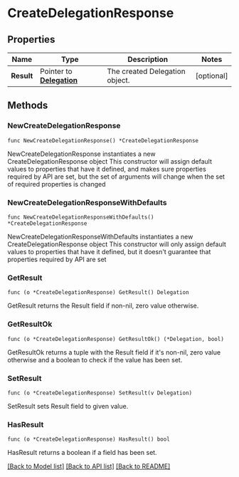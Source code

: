 # CreateDelegationResponse

## Properties

Name | Type | Description | Notes
------------ | ------------- | ------------- | -------------
**Result** | Pointer to [**Delegation**](Delegation.md) | The created Delegation object. | [optional] 

## Methods

### NewCreateDelegationResponse

`func NewCreateDelegationResponse() *CreateDelegationResponse`

NewCreateDelegationResponse instantiates a new CreateDelegationResponse object
This constructor will assign default values to properties that have it defined,
and makes sure properties required by API are set, but the set of arguments
will change when the set of required properties is changed

### NewCreateDelegationResponseWithDefaults

`func NewCreateDelegationResponseWithDefaults() *CreateDelegationResponse`

NewCreateDelegationResponseWithDefaults instantiates a new CreateDelegationResponse object
This constructor will only assign default values to properties that have it defined,
but it doesn't guarantee that properties required by API are set

### GetResult

`func (o *CreateDelegationResponse) GetResult() Delegation`

GetResult returns the Result field if non-nil, zero value otherwise.

### GetResultOk

`func (o *CreateDelegationResponse) GetResultOk() (*Delegation, bool)`

GetResultOk returns a tuple with the Result field if it's non-nil, zero value otherwise
and a boolean to check if the value has been set.

### SetResult

`func (o *CreateDelegationResponse) SetResult(v Delegation)`

SetResult sets Result field to given value.

### HasResult

`func (o *CreateDelegationResponse) HasResult() bool`

HasResult returns a boolean if a field has been set.


[[Back to Model list]](../README.md#documentation-for-models) [[Back to API list]](../README.md#documentation-for-api-endpoints) [[Back to README]](../README.md)


